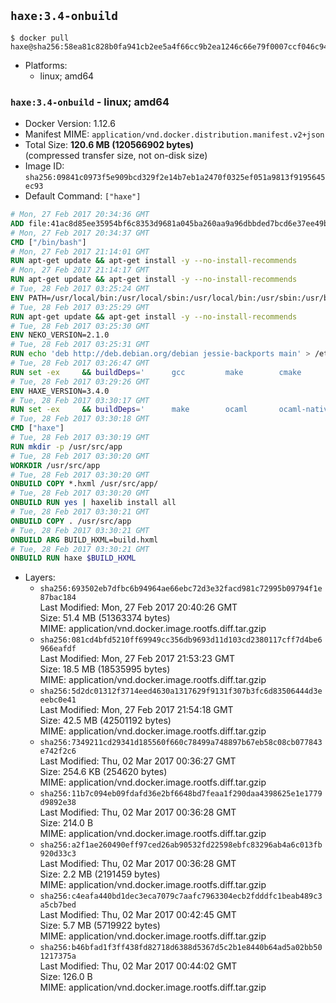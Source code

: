 ## `haxe:3.4-onbuild`

```console
$ docker pull haxe@sha256:58ea81c828b0fa941cb2ee5a4f66cc9b2ea1246c66e79f0007ccf046c949935b
```

-	Platforms:
	-	linux; amd64

### `haxe:3.4-onbuild` - linux; amd64

-	Docker Version: 1.12.6
-	Manifest MIME: `application/vnd.docker.distribution.manifest.v2+json`
-	Total Size: **120.6 MB (120566902 bytes)**  
	(compressed transfer size, not on-disk size)
-	Image ID: `sha256:09841c0973f5e909bcd329f2e14b7eb1a2470f0325ef051a9813f9195645ec93`
-	Default Command: `["haxe"]`

```dockerfile
# Mon, 27 Feb 2017 20:34:36 GMT
ADD file:41ac8d85ee35954bf6c8353d9681a045ba260aa9a96dbbded7bcd6e37ee49bea in / 
# Mon, 27 Feb 2017 20:34:37 GMT
CMD ["/bin/bash"]
# Mon, 27 Feb 2017 21:14:01 GMT
RUN apt-get update && apt-get install -y --no-install-recommends 		ca-certificates 		curl 		wget 	&& rm -rf /var/lib/apt/lists/*
# Mon, 27 Feb 2017 21:14:17 GMT
RUN apt-get update && apt-get install -y --no-install-recommends 		bzr 		git 		mercurial 		openssh-client 		subversion 				procps 	&& rm -rf /var/lib/apt/lists/*
# Tue, 28 Feb 2017 03:25:24 GMT
ENV PATH=/usr/local/bin:/usr/local/sbin:/usr/local/bin:/usr/sbin:/usr/bin:/sbin:/bin
# Tue, 28 Feb 2017 03:25:29 GMT
RUN apt-get update && apt-get install -y --no-install-recommends 		libgc1c2 		zlib1g 		libpcre3 	&& rm -rf /var/lib/apt/lists/*
# Tue, 28 Feb 2017 03:25:30 GMT
ENV NEKO_VERSION=2.1.0
# Tue, 28 Feb 2017 03:25:31 GMT
RUN echo 'deb http://deb.debian.org/debian jessie-backports main' > /etc/apt/sources.list.d/jessie-backports.list
# Tue, 28 Feb 2017 03:26:47 GMT
RUN set -ex 	&& buildDeps=' 		gcc 		make 		cmake 		libgc-dev 		libssl-dev 		libpcre3-dev 		zlib1g-dev 		apache2-dev 		libmariadb-client-lgpl-dev-compat 		libsqlite3-dev 		libmbedtls-dev 		libgtk2.0-dev 	' 	&& apt-get update && apt-get install -y $buildDeps --no-install-recommends && rm -rf /var/lib/apt/lists/* 		&& wget -O neko.tar.gz "http://nekovm.org/media/neko-2.1.0-src.tar.gz" 	&& echo "0c93d5fe96240510e2d1975ae0caa9dd8eadf70d916a868684f66a099a4acf96 *neko.tar.gz" | sha256sum -c - 	&& mkdir -p /usr/src/neko 	&& tar -xC /usr/src/neko --strip-components=1 -f neko.tar.gz 	&& rm neko.tar.gz 	&& cd /usr/src/neko 	&& cmake -DRELOCATABLE=OFF . 	&& make 	&& make install 		&& apt-get purge -y --auto-remove $buildDeps 	&& rm -rf /usr/src/neko ~/.cache
# Tue, 28 Feb 2017 03:29:26 GMT
ENV HAXE_VERSION=3.4.0
# Tue, 28 Feb 2017 03:30:17 GMT
RUN set -ex 	&& buildDeps=' 		make 		ocaml 		ocaml-native-compilers 		camlp4 		libxml-light-ocaml-dev 		ocaml-findlib 		zlib1g-dev 		libpcre3-dev 	' 	&& apt-get update && apt-get install -y $buildDeps --no-install-recommends && rm -rf /var/lib/apt/lists/* 		&& git clone --recursive --depth 1 --branch 3.4.0 "https://github.com/HaxeFoundation/haxe.git" /usr/src/haxe 	&& cd /usr/src/haxe 	&& make OCAMLOPT=ocamlopt.opt 	&& make install INSTALL_DIR=/usr/local 	&& cd / && haxelib setup /usr/local/lib/haxe/lib 		&& apt-get purge -y --auto-remove $buildDeps 	&& rm -rf /usr/src/haxe ~/.cache
# Tue, 28 Feb 2017 03:30:18 GMT
CMD ["haxe"]
# Tue, 28 Feb 2017 03:30:19 GMT
RUN mkdir -p /usr/src/app
# Tue, 28 Feb 2017 03:30:20 GMT
WORKDIR /usr/src/app
# Tue, 28 Feb 2017 03:30:20 GMT
ONBUILD COPY *.hxml /usr/src/app/
# Tue, 28 Feb 2017 03:30:20 GMT
ONBUILD RUN yes | haxelib install all
# Tue, 28 Feb 2017 03:30:21 GMT
ONBUILD COPY . /usr/src/app
# Tue, 28 Feb 2017 03:30:21 GMT
ONBUILD ARG BUILD_HXML=build.hxml
# Tue, 28 Feb 2017 03:30:21 GMT
ONBUILD RUN haxe $BUILD_HXML
```

-	Layers:
	-	`sha256:693502eb7dfbc6b94964ae66ebc72d3e32facd981c72995b09794f1e87bac184`  
		Last Modified: Mon, 27 Feb 2017 20:40:26 GMT  
		Size: 51.4 MB (51363374 bytes)  
		MIME: application/vnd.docker.image.rootfs.diff.tar.gzip
	-	`sha256:081cd4bfd5210ff69949cc356db9693d11d103cd2380117cff7d4be6966eafdf`  
		Last Modified: Mon, 27 Feb 2017 21:53:23 GMT  
		Size: 18.5 MB (18535995 bytes)  
		MIME: application/vnd.docker.image.rootfs.diff.tar.gzip
	-	`sha256:5d2dc01312f3714eed4630a1317629f9131f307b3fc6d83506444d3eeebc0e41`  
		Last Modified: Mon, 27 Feb 2017 21:54:18 GMT  
		Size: 42.5 MB (42501192 bytes)  
		MIME: application/vnd.docker.image.rootfs.diff.tar.gzip
	-	`sha256:7349211cd29341d185560f660c78499a748897b67eb58c08cb077843e742f2c6`  
		Last Modified: Thu, 02 Mar 2017 00:36:27 GMT  
		Size: 254.6 KB (254620 bytes)  
		MIME: application/vnd.docker.image.rootfs.diff.tar.gzip
	-	`sha256:11b7c094eb09fdafd36e2bf6648bd7feaa1f290daa4398625e1e1779d9892e38`  
		Last Modified: Thu, 02 Mar 2017 00:36:28 GMT  
		Size: 214.0 B  
		MIME: application/vnd.docker.image.rootfs.diff.tar.gzip
	-	`sha256:a2f1ae260490eff97ced26ab90532fd22598ebfc83296ab4a6c013fb920d33c3`  
		Last Modified: Thu, 02 Mar 2017 00:36:28 GMT  
		Size: 2.2 MB (2191459 bytes)  
		MIME: application/vnd.docker.image.rootfs.diff.tar.gzip
	-	`sha256:c4eafa440bd1dec3eca7079c7aafc7963304ecb2fdddfc1beab489c3a5cb7bed`  
		Last Modified: Thu, 02 Mar 2017 00:42:45 GMT  
		Size: 5.7 MB (5719922 bytes)  
		MIME: application/vnd.docker.image.rootfs.diff.tar.gzip
	-	`sha256:b46bfad1f3ff438fd82718d6388d5367d5c2b1e8440b64ad5a02bb501217375a`  
		Last Modified: Thu, 02 Mar 2017 00:44:02 GMT  
		Size: 126.0 B  
		MIME: application/vnd.docker.image.rootfs.diff.tar.gzip
